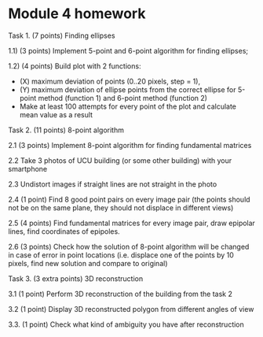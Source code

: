 # Module 4 homework

Task 1. (7 points) Finding ellipses

  1.1) (3 points) Implement 5-point and 6-point algorithm for finding ellipses;

  1.2) (4 points) Build plot with 2 functions:
   - (X) maximum deviation of points (0..20 pixels, step = 1),
   - (Y) maximum deviation of ellipse points from the correct ellipse for 5-point method (function 1) and 6-point method (function 2)
   - Make at least 100 attempts for every point of the plot and calculate mean value as a result
   
Task 2. (11 points) 8-point algorithm

 2.1 (3 points) Implement 8-point algorithm for finding fundamental matrices
 
 2.2 Take 3 photos of UCU building (or some other building) with your smartphone
 
 2.3 Undistort images if straight lines are not straight in the photo
 
 2.4 (1 point) Find 8 good point pairs on every image pair (the points should not be on the same plane, they should not displace in different views)
 
 2.5 (4 points) Find fundamental matrices for every image pair, draw epipolar lines, find coordinates of epipoles.
 
 2.6 (3 points) Check how the solution of 8-point algorithm will be changed in case of error in point locations (i.e. displace one of the points by 10 pixels, find new solution and compare to original)
 
 Task 3. (3 extra points) 3D reconstruction
 
3.1 (1 point) Perform 3D reconstruction of the building from the task 2

3.2 (1 point) Display 3D reconstructed polygon from different angles of view

3.3. (1 point) Check what kind of ambiguity you have after reconstruction
